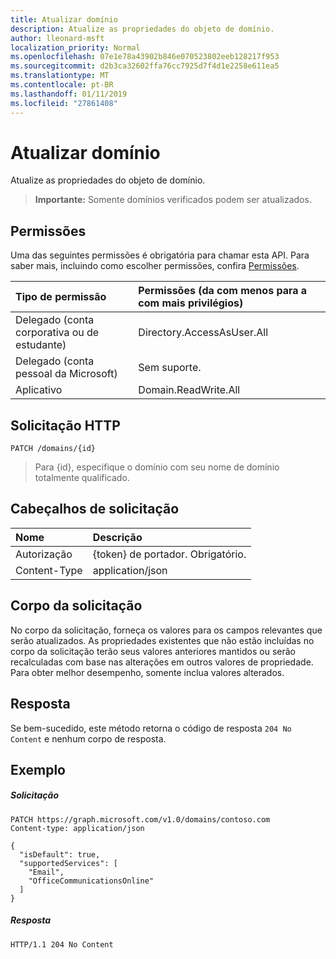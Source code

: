 ```yaml
---
title: Atualizar domínio
description: Atualize as propriedades do objeto de domínio.
author: lleonard-msft
localization_priority: Normal
ms.openlocfilehash: 07e1e78a43902b846e070523802eeb128217f953
ms.sourcegitcommit: d2b3ca32602ffa76cc7925d7f4d1e2258e611ea5
ms.translationtype: MT
ms.contentlocale: pt-BR
ms.lasthandoff: 01/11/2019
ms.locfileid: "27861408"
---
```

# <a name="update-domain"></a>Atualizar domínio

Atualize as propriedades do objeto de domínio.

> **Importante:** Somente domínios verificados podem ser atualizados.

## <a name="permissions"></a>Permissões

Uma das seguintes permissões é obrigatória para chamar esta API. Para saber mais, incluindo como escolher permissões, confira [Permissões](/graph/permissions-reference).


|Tipo de permissão      | Permissões (da com menos para a com mais privilégios)              |
|:--------------------|:---------------------------------------------------------|
|Delegado (conta corporativa ou de estudante) | Directory.AccessAsUser.All    |
|Delegado (conta pessoal da Microsoft) | Sem suporte.    |
|Aplicativo | Domain.ReadWrite.All |

## <a name="http-request"></a>Solicitação HTTP
<!-- { "blockType": "ignored" } -->
```http
PATCH /domains/{id}
```

> Para {id}, especifique o domínio com seu nome de domínio totalmente qualificado.

## <a name="request-headers"></a>Cabeçalhos de solicitação

| Nome       | Descrição|
|:-----------|:-----------|
| Autorização  | {token} de portador. Obrigatório. |
| Content-Type  | application/json |

## <a name="request-body"></a>Corpo da solicitação

No corpo da solicitação, forneça os valores para os campos relevantes que serão atualizados. As propriedades existentes que não estão incluídas no corpo da solicitação terão seus valores anteriores mantidos ou serão recalculadas com base nas alterações em outros valores de propriedade. Para obter melhor desempenho, somente inclua valores alterados.

## <a name="response"></a>Resposta

Se bem-sucedido, este método retorna o código de resposta `204 No Content` e nenhum corpo de resposta.

## <a name="example"></a>Exemplo
##### <a name="request"></a>Solicitação

<!-- {
  "blockType": "request",
  "sampleKeys": ["contoso.com"],
  "name": "update_domain"
}-->
```http
PATCH https://graph.microsoft.com/v1.0/domains/contoso.com
Content-type: application/json

{
  "isDefault": true,
  "supportedServices": [
    "Email",
    "OfficeCommunicationsOnline"
  ]
}
```

##### <a name="response"></a>Resposta

<!-- {
  "blockType": "response",
  "truncated": true,
  "@odata.type": "microsoft.graph.domain"
} -->
```http
HTTP/1.1 204 No Content
```

<!-- uuid: 8fcb5dbc-d5aa-4681-8e31-b001d5168d79
2015-10-25 14:57:30 UTC -->
<!-- {
  "type": "#page.annotation",
  "description": "Update domain",
  "keywords": "",
  "section": "documentation",
  "tocPath": ""
}-->
